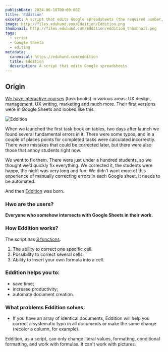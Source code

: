 ```yaml
---
publishDate: 2024-06-18T00:00:00Z
title: 'Eddition'
excerpt: A script that edits Google spreadsheets (the required number, in the desired folder, the same or with the necessary changes).
image: http://files.eduhund.com/Eddition/Eddition.png
thumbnail: http://files.eduhund.com/Eddition/eddition_thumbnail.png
tags:
  - script
  - Google Sheeta
  - editing
metadata:
  canonical: https://eduhund.com/eddition
  title: Eddition
  description: A script that edits Google spreadsheets
---
```


## Origin 

[We have interactive courses](https://eduhund.gumroad.com/l/bosses?_gl=1*19igkme*_ga*MjA0NjQzODgwMS4xNzEyMjk5MjUw*_ga_6LJN6D94N6*MTcxMzM0MTk2Mi40LjEuMTcxMzM0MzU5OS4wLjAuMA)  (task books) in various areas: UX design, management, UX writing, marketing and much more. Their first versions were in Google Sheets and looked like this.

![Eddition](http://files.eduhund.com/Tabun/tables.png) 

When we launched the first task book on tables, two days after launch we found several fundamental errors in it. There were some typos, and in a couple of places points for completed tasks were calculated incorrectly. There were mistakes that could be corrected later, but there were also those that annoy students right now.

We went to fix them. There were just under a hundred students, so we thought we’d quickly fix everything. We corrected it, the students were happy, the night was very long and fun. We didn’t want more of this experience of manually correcting errors in each Google sheet. It needs to be automated.

And then [Eddition](https://script.google.com/a/macros/sobakapav.com/library/d/1OwaVl6r1f1dHlsVwDTY0Cfa1cmiM5iMn31rrMtY3rkHS6vTnMwvswSf0/3) was born. 

### Hwo are the users?

**Everyone who somehow intersects with Google Sheets in their work.**

### How Eddition works?

The script has [3 functions](https://script.google.com/a/macros/sobakapav.com/library/d/1OwaVl6r1f1dHlsVwDTY0Cfa1cmiM5iMn31rrMtY3rkHS6vTnMwvswSf0/3).

1. The ability to correct one specific cell.
2. Possibility to correct several cells.
3. Ability to insert your own formula into a cell.

### Eddition helps you to:

- save time;
- increase productivity;
- automate document creation.

### What problems Eddition solves:

- If you have an array of identical documents, Eddition will help you correct a systematic typo in all documents or make the same change (recolor a column, for example).

Eddition, as a script, can only change literal values, formatting, conditional formatting, and work with formulas. It can't work with pictures.